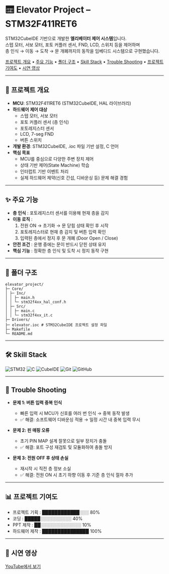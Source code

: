 # 🛗 Elevator Project – STM32F411RET6

STM32CubeIDE 기반으로 개발한 **엘리베이터 제어 시스템**입니다.  
스텝 모터, 서보 모터, 포토 커플러 센서, FND, LCD, 스위치 등을 제어하며  
층 인식 → 이동 → 도착 → 문 개폐까지의 동작을 임베디드 시스템으로 구현했습니다.

<p align="left"> 
  <a href="#-프로젝트-개요">프로젝트 개요</a> • 
  <a href="#-주요-기능">주요 기능</a> • 
  <a href="#-폴더-구조">폴더 구조</a> • 
  <a href="#-skill-stack">Skill Stack</a> • 
  <a href="#-trouble-shooting">Trouble Shooting</a> • 
  <a href="#-프로젝트-기여도">프로젝트 기여도</a> •
  <a href="#-시연-영상">시연 영상</a>
</p>

---

## 📌 프로젝트 개요
- **MCU**: STM32F411RET6 (STM32CubeIDE, HAL 라이브러리)
- **하드웨어 제어 대상**
  - 스텝 모터, 서보 모터
  - 포토 커플러 센서 (층 인식)
  - 포토레지스터 센서
  - LCD, 7-seg FND
  - 버튼 스위치
- **개발 환경**: STM32CubeIDE, .ioc 파일 기반 설정, C 언어
- **핵심 목표**
  - MCU를 중심으로 다양한 주변 장치 제어
  - 상태 기반 제어(State Machine) 학습
  - 인터럽트 기반 이벤트 처리
  - 실제 하드웨어 제약(신호 간섭, 디바운싱 등) 문제 해결 경험

---

## ✨ 주요 기능
- **층 인식** : 포토레지스터 센서를 이용해 현재 층을 감지
- **이동 로직** :
  1. 전원 ON → 초기화 → 문 닫힘 상태 확인 후 시작
  2. 포토레지스터로 현재 층 감지 및 버튼 입력 확인
  3. 입력된 층에서 정지 후 문 개폐 (Door Open / Close)
- **안전 조건** : 운행 중에는 문이 반드시 닫힌 상태 유지
- **핵심 기능** : 정확한 층 인식 및 도착 시 정지 동작 구현

---

## 📂 폴더 구조
```
elevator_project/
├─ Core/
│ ├─ Inc/
│ │ ├─ main.h
│ │ └─ stm32f4xx_hal_conf.h
│ ├─ Src/
│ │ ├─ main.c
│ │ └─ stm32f4xx_it.c
├─ Drivers/
├─ elevator.ioc # STM32CubeIDE 프로젝트 설정 파일
├─ Makefile
└─ README.md
```

---

## 🛠 Skill Stack

![STM32](https://img.shields.io/badge/STM32-03234B?style=flat&logo=stmicroelectronics&logoColor=white)
![C](https://img.shields.io/badge/C-00599C?style=flat&logo=c&logoColor=white)
![CubeIDE](https://img.shields.io/badge/STM32CubeIDE-1E90FF?style=flat&logo=stmicroelectronics&logoColor=white)
![Git](https://img.shields.io/badge/Git-F05032?style=flat&logo=git&logoColor=white)
![GitHub](https://img.shields.io/badge/GitHub-181717?style=flat&logo=github&logoColor=white)

---

## 🔧 Trouble Shooting

- **문제 1: 버튼 입력 중복 인식**
  - 빠른 입력 시 MCU가 신호를 여러 번 인식 → 중복 동작 발생
  - ✅ 해결: 소프트웨어 디바운싱 적용 → 일정 시간 내 중복 입력 무시

- **문제 2: 핀 매핑 오류**
  - 초기 PIN MAP 설계 잘못으로 일부 장치가 충돌
  - ✅ 해결: 포트 구성 재검토 및 모듈화하여 충돌 방지

- **문제 3: 전원 OFF 후 상태 손실**
  - 재시작 시 직전 층 정보 소실
  - ✅ 해결: 전원 ON 시 초기 하향 이동 후 기준 층 인식 절차 추가

---

## 📊 프로젝트 기여도
- 프로젝트 기획  : ████████████░░░ 80%  
- 코딩         : █████░░░░░░░░░░ 40%  
- PPT 제작     : ██░░░░░░░░░░░░░ 10%  
- 하드웨어 제작  : ███████████████ 100%  

---

## 🎥 시연 영상

[YouTube에서 보기](https://youtube.com/shorts/E30i3ZkvgvY?si=ayuA2xYGPYM4vr73)

